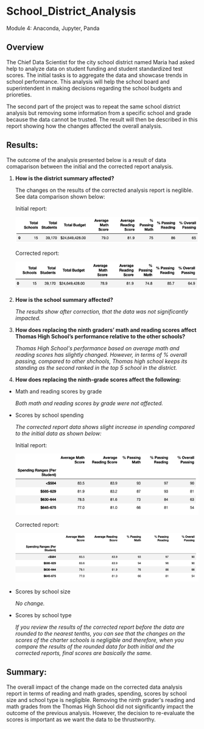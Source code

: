 # School_District_Analysis
Module 4: Anaconda, Jupyter, Panda

## Overview 

The Chief Data Scientist for the city school district named Maria had asked help to analyze data on student funding and student standardized test scores. The initial tasks is to aggregate the data and showcase trends in school performance. This analysis will help the school board and superintendent in making decisions regarding the school budgets and prioreties.  

The second part of the project was to repeat the same school district analysis but removing some information from a specific school and grade because the data cannot be trusted. The result will then be described in this report showing how the changes affected the overall analysis.

## Results: 

The outcome of the analysis presented below is a result of data comaparison between the initial and the corrected report analysis.

1. **How is the district summary affected?**

	The changes on the results of the corrected analysis  	report	is neglible. See data comparison shown below:
	
	Initial report:
	
	![](./Pictures/initial_district_summary.png)
	
	
	Corrected report:
	
	![](./Pictures/corrected_district_summary.png)
	

2. **How is the school summary affected?**

	*The results show after correction, that the data 	was	not significantly impacted.*  

3. **How does replacing the ninth graders’ math and 	reading scores affect Thomas High School’s 	performance relative to the other schools?**

	*Thomas High School's performance based on average 	math and reading scores has slightly changed. 	However, in terms of % 	overall passing, compared to 	other shchools, Thomas high school keeps its 	standing as the second ranked in the top 5 school in 	the district.* 
	
4. **How does replacing the ninth-grade scores affect 	the following:**

- Math and reading scores by grade

	*Both math and reading scores by grade were not 	affected.*

- Scores by school spending

	*The corrected report data shows slight increase in 	spending compared to the initial data as shown 	below:*
	
	Initial report:
	
	![](./Pictures/Initial_spending_summary.png)	
	
	Corrected report:
	
	![](./Pictures/Corrected_spending_summary.png)
	
- Scores by school size

	*No change.*

- Scores by school type

	*If you review the results of the corrected report 	before the data are rounded to the nearest tenths, 	you can see that the changes on the scores of the 	charter schools is negligible and therefore, when 	you compare the results of the rounded data for both 	initial and 	the corrected reports, final scores 	are basically the same.*

## Summary: 

The overall impact of the change made on the corrected data analysis report in terms of reading and math grades, spending, scores by school size and school type is negligible. Removing the ninth grader's reading and math grades from the Thomas High School did not significantly impact the outcome of the previous analysis. However, the decision to re-evaluate the scores is important as we want the data to be thrustworthy. 


